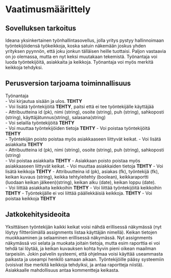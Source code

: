 # Vaatimusmäärittely

## Sovelluksen tarkoitus

Ideana yksinkertainen työnhallintasovellus, jolla yritys pystyy hallinnoimaan työntekijöidensä työkeikkoja, koska satuin näkemään joskus yhden yrityksen pyynnön, että joku jonkun tälläisen heille tuottaisi. Paljon vastaavia on jo olemassa, mutta en nyt keksi muutakaan tekemistä. Työnantaja voi luoda työntekijöitä, asiakkaita ja keikkoja. Työnantaja voi myös merkitä keikkoja tehdyksi.

## Perusversion tarjoama toiminnallisuus

Työnantaja    
    - Voi kirjautua sisään ja ulos. **TEHTY**  
    - Voi lisätä työntekijöitä   **TEHTY**, paitsi että ei tee työntekijälle käyttäjää   
        - Attribuutteina id (pk), nimi (string), osoite (string), puh (string), sahkoposti (string), käyttäjätunnus(string), salasana(string)   
    - Voi selailla työntekijöitä   **TEHTY**   
    - Voi muuttaa työntekijöiden tietoja **TEHTY**
    - Voi poistaa työntekijöitä **TEHTY**   
        - Työntekijän poisto poistaa myös asiakkaaseen liittyvät keikat.
    - Voi lisätä asiakkaita   **TEHTY**  
        - Attribuutteina id (pk), nimi (string), osoite (string), puh (string), sahkoposti (string)   
    - Voi poistaa asiakkaita **TEHTY** 
        - Asiakkaan poisto poistaa myös asiakkaaseen liittyvät keikat.
    - Voi muuttaa asiakkaiden tietoja **TEHTY**
    - Voi lisätä keikkoja   **TEHTY**
        - Attribuutteina id (pk), asiakas (fk), työntekijä (fk), keikan kuvaus (string), keikka tehty/eitehty (boolean), keikkaraportti (luodaan keikan jälkeen)(string), keikan alku (date), keikan loppu (date).   
    - Voi liittää asiakkaita keikkoihin   **TEHTY**
    - Voi liittää työntekijöitä keikkoihin   **TEHTY**
        - Työntekijälle ei voi liittää päällekkäisiä keikkoja.    **TEHTY** 
    - Voi poistaa keikkoja **TEHTY**

## Jatkokehitysideoita

Yksittäisen työntekijän kaikki keikat voisi nähdä erillisessä näkymässä (nyt löytyy filtteröimällä assignments listaa käyttäjän nimellä).
Keikan tietojen muokkaaminen ja selaaminen erillisessä näkymässä. Nyt assignments näkymässä voi selata ja muokata joitain tietoja, mutta esim raporttia ei voi tehdä tai löytää, ja keikan kuvauksen kohta hyvin pieni oikean maailman tarpeisiin.
Jokin palvelin systeemi, että ohjelmaa voisi käyttää useammasta paikasta ja useampi henkilö samaan aikaan.
Työntekijöille pääsy systeemiin (voisivat itse merkitä keikkoja tehdyiksi, ja antaa raportteja niistä).
Asiakkaalle mahdollisuus antaa kommentteja keikasta.



